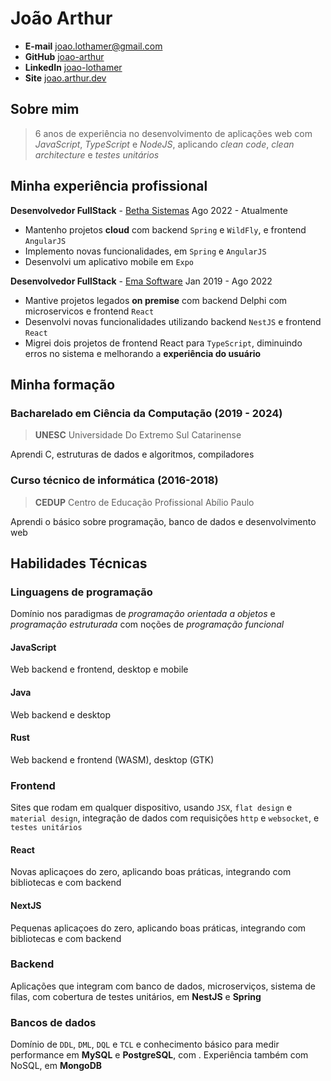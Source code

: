 # João Arthur

- **E-mail** [joao.lothamer@gmail.com](mailto://joao.lothamer@gmail.com)
- **GitHub** [joao-arthur](https://github.com/joao-arthur)
- **LinkedIn** [joao-lothamer](https://www.linkedin.com/in/joao-lothamer)
- **Site** [joao.arthur.dev](https://www.joao-arthur.dev)

## Sobre mim

> 6 anos de experiência no desenvolvimento de aplicações web com _JavaScript_, _TypeScript_ e _NodeJS_, aplicando _clean code_, _clean architecture_ e _testes unitários_

## Minha experiência profissional

**Desenvolvedor FullStack** - [Betha Sistemas](https://www.betha.com.br/) Ago 2022 - Atualmente

- Mantenho projetos **cloud** com backend `Spring` e `WildFly`, e frontend `AngularJS`
- Implemento novas funcionalidades, em `Spring` e `AngularJS`
- Desenvolvi um aplicativo mobile em `Expo`

**Desenvolvedor FullStack** - [Ema Software](https://ema.net.br/) Jan 2019 - Ago 2022

- Mantive projetos legados **on premise** com backend Delphi com microservicos e frontend `React`
- Desenvolvi novas funcionalidades utilizando backend `NestJS` e frontend `React`
- Migrei dois projetos de frontend React para `TypeScript`, diminuindo erros no sistema e melhorando a **experiência do usuário**

## Minha formação

### Bacharelado em Ciência da Computação (2019 - 2024)

> **UNESC** Universidade Do Extremo Sul Catarinense

Aprendi C, estruturas de dados e algoritmos, compiladores

### Curso técnico de informática (2016-2018)

> **CEDUP** Centro de Educação Profissional Abílio Paulo

Aprendi o básico sobre programação, banco de dados e desenvolvimento web

## Habilidades Técnicas

### Linguagens de programação

Domínio nos paradigmas de _programação orientada a objetos_ e _programação estruturada_ com noções de _programação funcional_

#### JavaScript

Web backend e frontend, desktop e mobile

#### Java

Web backend e desktop

#### Rust

Web backend e frontend (WASM), desktop (GTK)

### Frontend

Sites que rodam em qualquer dispositivo, usando `JSX`, `flat design` e `material design`, integração de dados com requisições `http` e `websocket`, e `testes unitários`

#### React

Novas aplicaçoes do zero, aplicando boas práticas, integrando com bibliotecas e com backend

#### NextJS

Pequenas aplicaçoes do zero, aplicando boas práticas, integrando com bibliotecas e com backend

### Backend

Aplicações que integram com banco de dados, microserviços, sistema de filas, com cobertura de testes unitários, em **NestJS** e **Spring**

### Bancos de dados

Domínio de `DDL`, `DML`, `DQL` e `TCL` e conhecimento básico para medir performance em **MySQL** e **PostgreSQL**, com . Experiência também com NoSQL, em **MongoDB**
